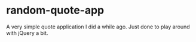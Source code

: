 # random-quote-app

A very simple quote application I did a while ago. Just done to play around with jQuery a bit.

